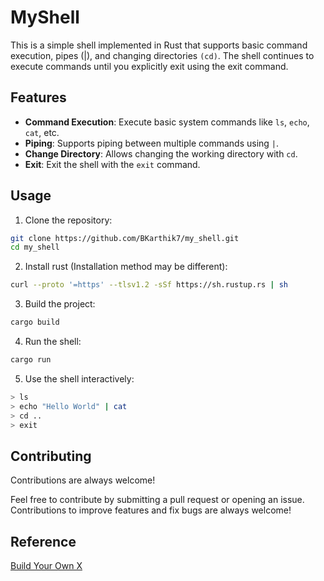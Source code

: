 
# MyShell

This is a simple shell implemented in Rust that supports basic command execution, pipes (|), and changing directories <code>(cd)</code>. The shell continues to execute commands until you explicitly exit using the exit command.

## Features

- **Command Execution**: Execute basic system commands like <code>ls</code>, <code>echo</code>, <code>cat</code>, etc.
- **Piping**: Supports piping between multiple commands using <code>|</code>.
- **Change Directory**: Allows changing the working directory with <code>cd</code>.
- **Exit**: Exit the shell with the <code>exit</code> command.


## Usage
1. Clone the repository:

```sh
git clone https://github.com/BKarthik7/my_shell.git
cd my_shell
```

2. Install rust (Installation method may be different):

```sh
curl --proto '=https' --tlsv1.2 -sSf https://sh.rustup.rs | sh

```

3. Build the project:

```sh
cargo build
```

4. Run the shell:

```sh
cargo run
```

5. Use the shell interactively:

```bash
> ls
> echo "Hello World" | cat
> cd ..
> exit
```

## Contributing

Contributions are always welcome!

Feel free to contribute by submitting a pull request or opening an issue. Contributions to improve features and fix bugs are always welcome!

## Reference
[Build Your Own X](https://build-your-own-x.vercel.app/)
